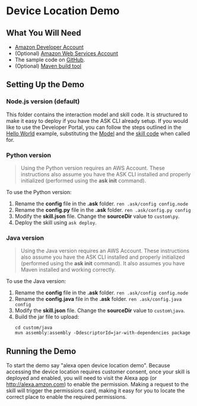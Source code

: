 # Device Location Demo

## What You Will Need
*  [Amazon Developer Account](http://developer.amazon.com/alexa)
*  (Optional) [Amazon Web Services Account](http://aws.amazon.com/)
*  The sample code on [GitHub](https://github.com/alexa/alexa-cookbook/tree/master/feature-demos/skill-demo-device-location/).
*  (Optional) [Maven build tool](https://maven.apache.org/)

## Setting Up the Demo

### Node.js version (default)
This folder contains the interaction model and skill code.  It is structured to make it easy to deploy if you have the ASK CLI already setup.  If you would like to use the Developer Portal, you can follow the steps outlined in the [Hello World](https://github.com/alexa/skill-sample-nodejs-hello-world) example, substituting the [Model](./models/en-US.json) and the [skill code](./lambda/node/index.js) when called for.

### Python version
> Using the Python version requires an AWS Account. These instructions also assume you have the ASK CLI installed and properly initialized (performed using the **ask init** command).

To use the Python version:
1. Rename the **config** file in the **.ask** folder.
    `ren .ask/config config.node`
1. Rename the **config.py** file in the **.ask** folder.
    `ren .ask/config.py config`
1. Modify the **skill.json** file. Change the **sourceDir** value to `custom\py`.
1. Deploy the skill using `ask deploy`.

### Java version
> Using the Java version requires an AWS Account. These instructions also assume you have the ASK CLI installed and properly initialized (performed using the **ask init** command). It also assumes you have Maven installed and working correctly.

To use the Java version:
1. Rename the **config** file in the **.ask** folder.
    `ren .ask/config config.node`
1. Rename the **config.java** file in the **.ask** folder.
    `ren .ask/config.java config`
1. Modify the **skill.json** file. Change the **sourceDir** value to `custom\java`.
1. Build the jar file to upload:
    ```
    cd custom/java
    mvn assembly:assembly -DdescriptorId=jar-with-dependencies package
    ```

## Running the Demo
To start the demo say "alexa open device location demo". Because accessing the device location requires customer consent, once your skill is deployed and enabled, you will need to visit the Alexa app (or http://alexa.amzon.com) to enable the permission. Making a request to the skill will trigger the permissions card, making it easy for you to locate the correct place to enable the required permissions.

